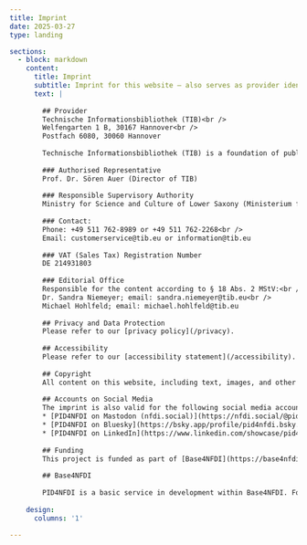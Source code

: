 ```yaml
---
title: Imprint
date: 2025-03-27
type: landing

sections:
  - block: markdown
    content:
      title: Imprint
      subtitle: Imprint for this website – also serves as provider identification according to § 5 Digitale Dienste Gesetz (DDG)
      text: |
        
        ## Provider
        Technische Informationsbibliothek (TIB)<br />
        Welfengarten 1 B, 30167 Hannover<br />
        Postfach 6080, 30060 Hannover
        
        Technische Informationsbibliothek (TIB) is a foundation of public law of the state of Lower Saxony.
        
        ### Authorised Representative
        Prof. Dr. Sören Auer (Director of TIB)
        
        ### Responsible Supervisory Authority
        Ministry for Science and Culture of Lower Saxony (Ministerium für Wissenschaft und Kultur des Landes Niedersachsen)
        
        ### Contact:
        Phone: +49 511 762-8989 or +49 511 762-2268<br />
        Email: customerservice@tib.eu or information@tib.eu
        
        ### VAT (Sales Tax) Registration Number
        DE 214931803
        
        ### Editorial Office
        Responsible for the content according to § 18 Abs. 2 MStV:<br />
        Dr. Sandra Niemeyer; email: sandra.niemeyer@tib.eu<br />
        Michael Hohlfeld; email: michael.hohlfeld@tib.eu
        
        ## Privacy and Data Protection
        Please refer to our [privacy policy](/privacy).
        
        ## Accessibility
        Please refer to our [accessibility statement](/accessibility).
        
        ## Copyright
        All content on this website, including text, images, and other media, is protected by copyright laws, and hence reproduction, editing, and distribution outside the limits of copyright law require written permission from the author or creator. The exception is material which is clearly marked as licensed with an open content license, such as a [Creative Commons](https://creativecommons.org/) license. In these cases, the respective material (text, images, other media) can be used by third parties according to the conditions as stated by the respective license.
        
        ## Accounts on Social Media
        The imprint is also valid for the following social media accounts:
        * [PID4NFDI on Mastodon (nfdi.social)](https://nfdi.social/@pid4nfdi)
        * [PID4NFDI on Bluesky](https://bsky.app/profile/pid4nfdi.bsky.social)
        * [PID4NFDI on LinkedIn](https://www.linkedin.com/showcase/pid4nfdi/)
        
        ## Funding
        This project is funded as part of [Base4NFDI](https://base4nfdi.de/). Grant number: [521466146](https://gepris.dfg.de/gepris/projekt/521466146)
        
        ## Base4NFDI
        
        PID4NFDI is a basic service in development within Base4NFDI. For more information, see [base4nfdi.de](https://base4nfdi.de/).
    
    design:
      columns: '1'

---
```

